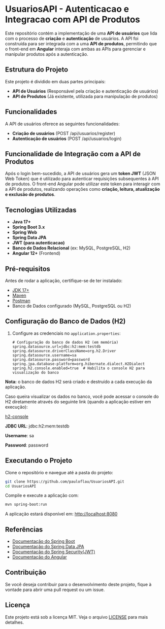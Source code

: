 # UsuariosAPI - Autenticacao e Integracao com API de Produtos

Este repositório contém a implementação de uma **API de usuários** que lida com o processo de **criação** e **autenticação** de usuários. A API foi construída para ser integrada com a uma **API de produtos**, permitindo que o front-end em **Angular** interaja com ambas as APIs para gerenciar e manipular produtos após a autenticação.

## Estrutura do Projeto

Este projeto é dividido em duas partes principais:

- **API de Usuários** (Responsável pela criação e autenticação de usuários)
- **API de Produtos** (Já existente, utilizada para manipulação de produtos)

## Funcionalidades
A API de usuários oferece as seguintes funcionalidades:

- **Criação de usuários** (POST /api/usuarios/register)
- **Autenticação de usuários** (POST /api/usuarios/login)

## Funcionalidade de Integração com a API de Produtos
Após o login bem-sucedido, a API de usuários gera um **token JWT** (JSON Web Token) que é utilizado para autenticar requisições subsequentes à API de produtos. O front-end Angular pode utilizar este token para interagir com a API de produtos, realizando operações como **criação, leitura, atualização e exclusão de produtos**.

## Tecnologias Utilizadas
- **Java 17+**
- **Spring Boot 3.x**
- **Spring Web**
- **Spring Data JPA**
- **JWT (para autenticacao)**
- **Banco de Dados Relacional** (ex: MySQL, PostgreSQL, H2)
- **Angular 12+** (Frontend)

## Pré-requisitos
Antes de rodar a aplicação, certifique-se de ter instalado:
- [JDK 17+](https://www.oracle.com/java/technologies/javase-downloads.html)
- [Maven](https://maven.apache.org/download.cgi)
- [Postman](https://www.postman.com/downloads/)
- Banco de Dados configurado (MySQL, PostgreSQL ou H2)

## Configuração do Banco de Dados (H2)

1. Configure as credenciais no `application.properties`:
   ```properties
   # Configuração do banco de dados H2 (em memória)
   spring.datasource.url=jdbc:h2:mem:testdb
   spring.datasource.driverClassName=org.h2.Driver
   spring.datasource.username=sa
   spring.datasource.password=password
   spring.jpa.database-platform=org.hibernate.dialect.H2Dialect
   spring.h2.console.enabled=true  # Habilita o console H2 para visualização do banco

   ````

**Nota:** o banco de dados H2 será criado e destruído a cada execução da aplicação.

Caso queira visualizar os dados no banco, você pode acessar o console do H2 diretamente através do seguinte link (quando a aplicação estiver em execução):

[h2-console](http://localhost:8080/h2-console)

**JDBC URL**: jdbc:h2:mem:testdb

**Username**: sa

**Password**: password

## Executando o Projeto
Clone o repositório e navegue até a pasta do projeto:
```sh
git clone https://github.com/pauloflau/UsuariosAPI.git
cd UsuariosAPI
```

Compile e execute a aplicação com:
```sh
mvn spring-boot:run
```
A aplicação estará disponível em: [http://localhost:8080](http://localhost:8080/api)

## Referências
- [Documentação do Spring Boot](https://docs.spring.io/spring-boot/docs/current/reference/html/)
- [Documentação do Spring Data JPA](https://docs.spring.io/spring-data/jpa/reference/index.html)
- [Documentação do Spring Security(JWT)](https://docs.spring.io/spring-security/reference/index.html)
- [Documentação do Angular](https://angular.dev/)


## Contribuição
Se você deseja contribuir para o desenvolvimento deste projeto, fique à vontade para abrir uma pull request ou um issue.

## Licença
Este projeto está sob a licença MIT. Veja o arquivo [LICENSE](LICENSE) para mais detalhes.

